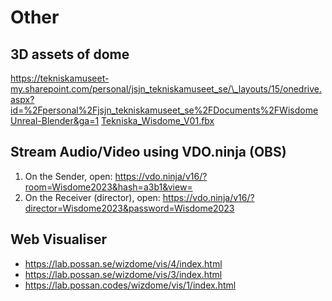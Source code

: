 # Other

## 3D assets of dome

[https://tekniskamuseet-my.sharepoint.com/personal/jsjn_tekniskamuseet_se/\_layouts/15/onedrive.aspx?id=%2Fpersonal%2Fjsjn_tekniskamuseet_se%2FDocuments%2FWisdome Unreal-Blender&ga=1](https://tekniskamuseet-my.sharepoint.com/personal/jsjn_tekniskamuseet_se/_layouts/15/onedrive.aspx?id=%2Fpersonal%2Fjsjn%5Ftekniskamuseet%5Fse%2FDocuments%2FWisdome%20Unreal%2DBlender&ga=1)
[Tekniska_Wisdome_V01.fbx](https://prod-files-secure.s3.us-west-2.amazonaws.com/bff47d75-b622-4565-b186-e6c0c433fca8/75724081-0481-4609-b801-57ad4d353a53/Tekniska_Wisdome_V01.fbx)

## Stream Audio/Video using VDO.ninja (OBS)

1. On the Sender, open: https://vdo.ninja/v16/?room=Wisdome2023&hash=a3b1&view=
2. On the Receiver (director), open: https://vdo.ninja/v16/?director=Wisdome2023&password=Wisdome2023

## Web Visualiser

- https://lab.possan.se/wizdome/vis/4/index.html
- https://lab.possan.se/wizdome/vis/3/index.html
- https://lab.possan.codes/wizdome/vis/1/index.html

